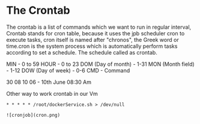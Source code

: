 # The Crontab

The crontab is a list of commands which we want to run in regular interval, Crontab stands for cron table, because it uses the jpb scheduler cron to execute tasks, cron itself is named after "chronos", the Greek word or time.cron is the system process which is automatically perform tasks according to set a schedule. The schedule called as crontab.

MIN - 0 to 59
HOUR - 0 to 23
DOM (Day of month) - 1-31
MON (Month field) - 1-12
DOW (Day of week) - 0-6
CMD - Command

30 08 10 06 - 10th June  08:30 Am

Other way to work crontab in our Vm

```
* * * * * /root/dockerService.sh > /dev/null

![cronjob](cron.png)
